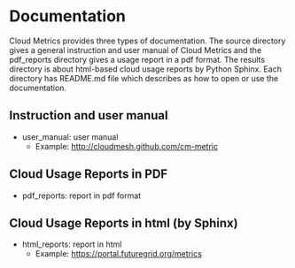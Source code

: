 Documentation
===============
Cloud Metrics provides three types of documentation. The source directory gives a general instruction and user manual of Cloud Metrics and the pdf_reports directory gives a usage report in a pdf format. The results directory is about html-based cloud usage reports by Python Sphinx. Each directory has README.md file which describes as how to open or use the documentation.

Instruction and user manual
---------------------------------
- user_manual: user manual
   - Example: http://cloudmesh.github.com/cm-metric

Cloud Usage Reports in PDF
------------------------------
- pdf_reports: report in pdf format  

Cloud Usage Reports in html (by Sphinx)
---------------------------------------
- html_reports: report in html
   - Example: https://portal.futuregrid.org/metrics
